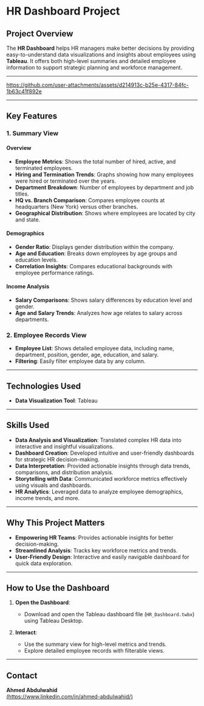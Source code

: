 # HR Dashboard Project

## Project Overview
The **HR Dashboard** helps HR managers make better decisions by providing easy-to-understand data visualizations and insights about employees using **Tableau**. It offers both high-level summaries and detailed employee information to support strategic planning and workforce management.

---

https://github.com/user-attachments/assets/d214913c-b25e-4317-84fc-1b63c41f892e


---

## Key Features

### 1. Summary View
#### Overview
- **Employee Metrics**: Shows the total number of hired, active, and terminated employees.
- **Hiring and Termination Trends**: Graphs showing how many employees were hired or terminated over the years.
- **Department Breakdown**: Number of employees by department and job titles.
- **HQ vs. Branch Comparison**: Compares employee counts at headquarters (New York) versus other branches.
- **Geographical Distribution**: Shows where employees are located by city and state.

#### Demographics
- **Gender Ratio**: Displays gender distribution within the company.
- **Age and Education**: Breaks down employees by age groups and education levels.
- **Correlation Insights**: Compares educational backgrounds with employee performance ratings.

#### Income Analysis
- **Salary Comparisons**: Shows salary differences by education level and gender.
- **Age and Salary Trends**: Analyzes how age relates to salary across departments.

### 2. Employee Records View
- **Employee List**: Shows detailed employee data, including name, department, position, gender, age, education, and salary.
- **Filtering**: Easily filter employee data by any column.

---

## Technologies Used
- **Data Visualization Tool**: Tableau

---

## Skills Used
- **Data Analysis and Visualization**: Translated complex HR data into interactive and insightful visualizations.
- **Dashboard Creation**: Developed intuitive and user-friendly dashboards for strategic HR decision-making.
- **Data Interpretation**: Provided actionable insights through data trends, comparisons, and distribution analysis.
- **Storytelling with Data**: Communicated workforce metrics effectively using visuals and dashboards.
- **HR Analytics**: Leveraged data to analyze employee demographics, income trends, and more.

---

## Why This Project Matters
- **Empowering HR Teams**: Provides actionable insights for better decision-making.
- **Streamlined Analysis**: Tracks key workforce metrics and trends.
- **User-Friendly Design**: Interactive and easily navigable dashboard for quick data exploration.

---

## How to Use the Dashboard

1. **Open the Dashboard**:
   - Download and open the Tableau dashboard file (`HR_Dashboard.twbx`) using Tableau Desktop.

2. **Interact**:
   - Use the summary view for high-level metrics and trends.
   - Explore detailed employee records with filterable views.

---

## Contact
**Ahmed Abdulwahid**  
[(https://www.linkedin.com/in/ahmed-abdulwahid/)](https://www.linkedin.com/in/ahmed-abdulwahid/) 
